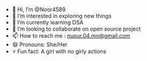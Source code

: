 - 👋 Hi, I’m @Noor4589
- 👀 I’m interested in exploring new things 
- 🌱 I’m currently learning DSA
- 💞️ I’m looking to collaborate on open source project
- 📫 How to reach me : nupur.04.mn@gmail.com
- 😄 Pronouns: She/Her
- ⚡ Fun fact: A girl with no girly actions 

<!---
Noor4589/Noor4589 is a ✨ special ✨ repository because its `README.md` (this file) appears on your GitHub profile.
You can click the Preview link to take a look at your changes.
--->
